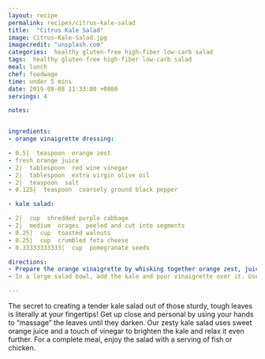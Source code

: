```yaml
---
layout: recipe
permalink: recipes/citrus-kale-salad
title:  "Citrus Kale Salad"
image: Citrus-Kale-Salad.jpg
imagecredit: "unsplash.com"
categories:  healthy gluten-free high-fiber low-carb salad
tags:  healthy gluten-free high-fiber low-carb salad
meal: lunch
chef: foodwage
time: under 5 mins
date: 2019-08-08 11:33:00 +0800
servings: 4

notes:


ingredients:
- orange vinaigrette dressing:

- 0.5|  teaspoon  orange zest
- fresh orange juice
- 2|  tablespoon  red wine vinegar
- 2|  tablespoon  extra virgin olive oil
- 2|  teaspoon  salt
- 0.125|  teaspoon  coarsely ground black pepper

- kale salad:

- 2|  cup  shredded purple cabbage
- 2|  medium  orages  peeled and cut into segments
- 0.25|  cup  toasted walnuts
- 0.25|  cup  crumbled feta cheese
- 0.33333333333|  cup  pomegranate seeds

directions:
- Prepare the orange vinaigrette by whisking together orange zest, juice, vinegar, olive oil, salt and pepper in a small bowl. Set aside. (NOTE: This will make 3/4 cup of dressing.)
- In a large salad bowl, add the kale and pour vinaigrette over it. Use your hands to massage the kale and vinaigrette together until the kale is completely coated and tender. Stir in cabbage, oranges, walnuts and pomegranate seeds. Sprinkle with feta.

---
```


The secret to creating a tender kale salad out of those sturdy, tough leaves is literally at your fingertips! Get up close and personal by using your hands to “massage” the leaves until they darken. Our zesty kale salad uses sweet orange juice and a touch of vinegar to brighten the kale and relax it even further. For a complete meal, enjoy the salad with a serving of fish or chicken.